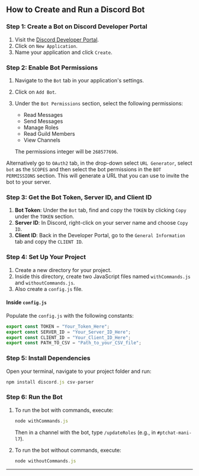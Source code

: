 ## How to Create and Run a Discord Bot

### Step 1: Create a Bot on Discord Developer Portal

1. Visit the [Discord Developer Portal](https://discord.com/developers/applications).
2. Click on `New Application`.
3. Name your application and click `Create`.

### Step 2: Enable Bot Permissions

1. Navigate to the `Bot` tab in your application's settings.
2. Click on `Add Bot`.
3. Under the `Bot Permissions` section, select the following permissions:

   - Read Messages
   - Send Messages
   - Manage Roles
   - Read Guild Members
   - View Channels

   The permissions integer will be `268577696`.

Alternatively go to `OAuth2` tab, in the drop-down select `URL Generator`, select `bot` as the `SCOPES` and then select the bot permissions in the `BOT PERMISSIONS` section. This will generate a URL that you can use to invite the bot to your server.
### Step 3: Get the Bot Token, Server ID, and Client ID

1. **Bot Token**: Under the `Bot` tab, find and copy the `TOKEN` by clicking `Copy` under the `TOKEN` section.
2. **Server ID**: In Discord, right-click on your server name and choose `Copy ID`.
3. **Client ID**: Back in the Developer Portal, go to the `General Information` tab and copy the `CLIENT ID`.

### Step 4: Set Up Your Project

1. Create a new directory for your project.
2. Inside this directory, create two JavaScript files named `withCommands.js` and `withoutCommands.js`.
3. Also create a `config.js` file.

#### Inside `config.js`

Populate the `config.js` with the following constants:

```js
export const TOKEN = "Your_Token_Here";
export const SERVER_ID = "Your_Server_ID_Here";
export const CLIENT_ID = "Your_Client_ID_Here";
export const PATH_TO_CSV = "Path_to_your_CSV_file";
```

### Step 5: Install Dependencies

Open your terminal, navigate to your project folder and run:

```js
npm install discord.js csv-parser
```

### Step 6: Run the Bot

1. To run the bot with commands, execute:

   ```js
   node withCommands.js
   ```

   Then in a channel with the bot, type `/updateRoles` (e.g., in `#ptchat-mani-l7`).

2. To run the bot without commands, execute:

   ```js
   node withoutCommands.js
   ```

---
